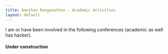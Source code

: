 ```yaml
---
title: Aanjhan Ranganathan - Academic Activities
layout: default
---
```


I am or have been involved in the following conferences (academic as well has hacker). 

#### Under construction 